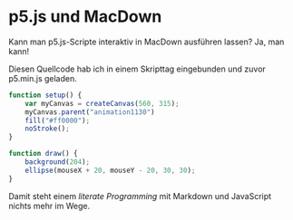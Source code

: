 <script src="js/p5.min.js" type="text/javascript" ></script>

# p5.js und MacDown

Kann man p5.js-Scripte interaktiv in MacDown ausführen lassen? Ja, man kann!

<script type="text/javascript">
function setup() {
	var myCanvas = createCanvas(560, 315);
	myCanvas.parent("animation1130")
	fill("#ff0000");
	noStroke();
}

function draw() {
	background(204);
	ellipse(mouseX + 20, mouseY - 20, 30, 30);
}
</script>

<div id="animation1130"></div>

Diesen Quellcode hab ich in einem Skripttag eingebunden und zuvor p5.min.js geladen.

~~~javascript
function setup() {
	var myCanvas = createCanvas(560, 315);
	myCanvas.parent("animation1130")
	fill("#ff0000");
	noStroke();
}

function draw() {
	background(204);
	ellipse(mouseX + 20, mouseY - 20, 30, 30);
}
~~~

Damit steht einem *literate Programming* mit Markdown und JavaScript nichts mehr im Wege.
